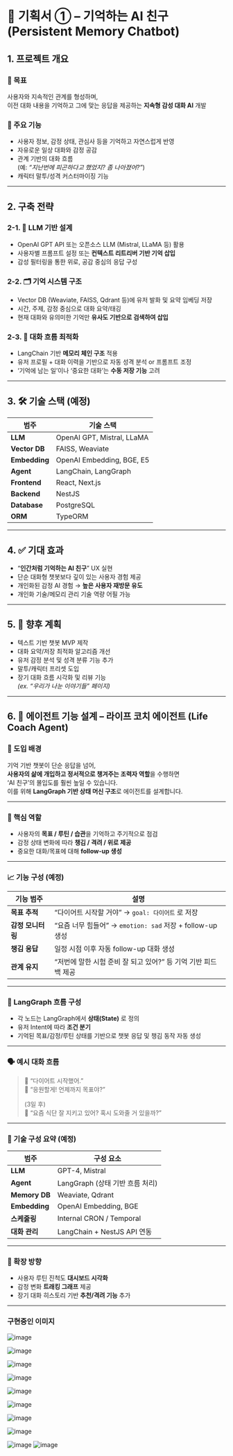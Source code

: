 # 🥇 기획서 ① – 기억하는 AI 친구 (Persistent Memory Chatbot)

## 1. 프로젝트 개요

### 🎯 목표
사용자와 지속적인 관계를 형성하며,  
이전 대화 내용을 기억하고 그에 맞는 응답을 제공하는 **지속형 감성 대화 AI** 개발

### 🧩 주요 기능
- 사용자 정보, 감정 상태, 관심사 등을 기억하고 자연스럽게 반영
- 자유로운 일상 대화와 감정 공감
- 관계 기반의 대화 흐름  
  (예: _“지난번에 피곤하다고 했었지? 좀 나아졌어?”_)
- 캐릭터 말투/성격 커스터마이징 기능

---

## 2. 구축 전략

### 2-1. 🧠 LLM 기반 설계
- OpenAI GPT API 또는 오픈소스 LLM (Mistral, LLaMA 등) 활용
- 사용자별 프롬프트 설정 또는 **컨텍스트 리트리버 기반 기억 삽입**
- 감성 필터링을 통한 위로, 공감 중심의 응답 구성

### 2-2. 🗂 기억 시스템 구조
- Vector DB (Weaviate, FAISS, Qdrant 등)에 유저 발화 및 요약 임베딩 저장
- 시간, 주제, 감정 중심으로 대화 요약/태깅
- 현재 대화와 유의미한 기억만 **유사도 기반으로 검색하여 삽입**

### 2-3. 💬 대화 흐름 최적화
- LangChain 기반 **메모리 체인 구조** 적용
- 유저 프로필 + 대화 이력을 기반으로 자동 성격 분석 or 프롬프트 조정
- ‘기억에 남는 일’이나 ‘중요한 대화’는 **수동 저장 기능** 고려

---

## 3. 🛠 기술 스택 (예정)

| 범주       | 기술 스택                                       |
|------------|------------------------------------------------|
| **LLM**    | OpenAI GPT, Mistral, LLaMA                     |
| **Vector DB** | FAISS, Weaviate                              |
| **Embedding** | OpenAI Embedding, BGE, E5                    |
| **Agent**  | LangChain, LangGraph                           |
| **Frontend** | React, Next.js                               |
| **Backend** | NestJS                                        |
| **Database** | PostgreSQL                                   |
| **ORM**    | TypeORM                                        |

---

## 4. ✅ 기대 효과

- “**인간처럼 기억하는 AI 친구**” UX 실현
- 단순 대화형 챗봇보다 깊이 있는 사용자 경험 제공
- 개인화된 감정 AI 경험 → **높은 사용자 재방문 유도**
- 개인화 기술/메모리 관리 기술 역량 어필 가능

---

## 5. 🔮 향후 계획

- 텍스트 기반 챗봇 MVP 제작
- 대화 요약/저장 최적화 알고리즘 개선
- 유저 감정 분석 및 성격 분류 기능 추가
- 말투/캐릭터 프리셋 도입
- 장기 대화 흐름 시각화 및 리뷰 기능  
  _(ex. “우리가 나눈 이야기들” 페이지)_

---

## 6. 🧭 에이전트 기능 설계 – **라이프 코치 에이전트 (Life Coach Agent)**

### 🎯 도입 배경
기억 기반 챗봇이 단순 응답을 넘어,  
**사용자의 삶에 개입하고 정서적으로 챙겨주는 조력자 역할**을 수행하면  
‘AI 친구’의 몰입도를 훨씬 높일 수 있습니다.  
이를 위해 **LangGraph 기반 상태 머신 구조**로 에이전트를 설계합니다.

---

### 🧩 핵심 역할

- 사용자의 **목표 / 루틴 / 습관**을 기억하고 주기적으로 점검
- 감정 상태 변화에 따라 **챙김 / 격려 / 위로 제공**
- 중요한 대화/목표에 대해 **follow-up 생성**

---

### 📈 기능 구성 (예정)

| 기능 범주       | 설명                                                                 |
|----------------|----------------------------------------------------------------------|
| **목표 추적**     | “다이어트 시작할 거야” → `goal: 다이어트` 로 저장                      |
| **감정 모니터링** | “요즘 너무 힘들어” → `emotion: sad` 저장 + follow-up 생성            |
| **챙김 응답**     | 일정 시점 이후 자동 follow-up 대화 생성                              |
| **관계 유지**     | “저번에 말한 시험 준비 잘 되고 있어?” 등 기억 기반 피드백 제공         |

---

### 🧠 LangGraph 흐름 구성

- 각 노드는 LangGraph에서 **상태(State)** 로 정의
- 유저 Intent에 따라 **조건 분기**
- 기억된 목표/감정/루틴 상태를 기반으로 챗봇 응답 및 챙김 동작 자동 생성

---

### 🗣️ 예시 대화 흐름

> 🧍 “다이어트 시작했어.”  
> 🤖 “응원할게! 언제까지 목표야?”  
>  
> (3일 후)  
> 🤖 “요즘 식단 잘 지키고 있어? 혹시 도와줄 거 있을까?”

---

### 🧱 기술 구성 요약 (예정)

| 범주            | 구성 요소                               |
|----------------|----------------------------------------|
| **LLM**         | GPT-4, Mistral                         |
| **Agent**       | LangGraph (상태 기반 흐름 처리)         |
| **Memory DB**   | Weaviate, Qdrant                       |
| **Embedding**   | OpenAI Embedding, BGE                  |
| **스케줄링**     | Internal CRON / Temporal               |
| **대화 관리**    | LangChain + NestJS API 연동             |

---

### 🌱 확장 방향

- 사용자 루틴 진척도 **대시보드 시각화**
- 감정 변화 **트래킹 그래프** 제공
- 장기 대화 히스토리 기반 **추천/격려 기능** 추가

---

### 구현중인 이미지 

![image](https://github.com/user-attachments/assets/e2a96006-f6c8-41b8-b844-adb1eb289e26)

![image](https://github.com/user-attachments/assets/97e2687f-2ba7-4b5f-94ad-e2d3625d3e0b)

![image](https://github.com/user-attachments/assets/51b6600b-2f05-4ffe-afa0-db4dc9645664)

![image](https://github.com/user-attachments/assets/f37964e4-b01a-4628-958d-b68dc37c0d94)

![image](https://github.com/user-attachments/assets/22928d15-0503-4918-9f88-56097d5f4cd8)

![image](https://github.com/user-attachments/assets/5ff4b6b0-0909-4a8f-a284-0bc4e2018b17)

![image](https://github.com/user-attachments/assets/65caa247-8a86-4299-8e94-74e4f7db703e)

![image](https://github.com/user-attachments/assets/290de072-d6f1-4857-9ce0-e7990a24ec93)

![image](https://github.com/user-attachments/assets/f0d30b17-a8d2-42ac-869c-4c3056cc8b80)
![image](https://github.com/user-attachments/assets/a4c6073c-b4e4-4cd7-86ba-c561ad54d5dc)



